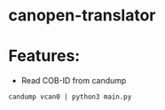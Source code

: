 # canopen-translator

# Features:
- Read COB-ID from candump
```
candump vcan0 | python3 main.py
```